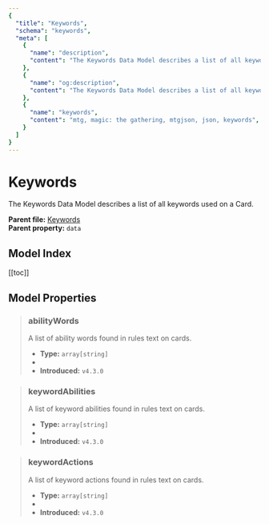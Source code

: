 ```yaml
---
{
  "title": "Keywords",
  "schema": "keywords",
  "meta": [
    {
      "name": "description",
      "content": "The Keywords Data Model describes a list of all keywords used on a Card.",
    },
    {
      "name": "og:description",
      "content": "The Keywords Data Model describes a list of all keywords used on a Card.",
    },
    {
      "name": "keywords",
      "content": "mtg, magic: the gathering, mtgjson, json, keywords",
    }
  ]
}
---
```


# Keywords

The Keywords Data Model describes a list of all keywords used on a Card.

**Parent file:** [Keywords](/downloads/all-files/#keywords)  
**Parent property:** `data`

## Model Index

<PropertyToggler/>

[[toc]]

## Model Properties

> ### abilityWords
> A list of ability words found in rules text on cards.
>
> - **Type:** `array[string]`
> - <ExampleField type='abilityWords'/>
> - **Introduced:** `v4.3.0`

> ### keywordAbilities
> A list of keyword abilities found in rules text on cards.
>
> - **Type:** `array[string]`
> - <ExampleField type='keywordAbilities'/>
> - **Introduced:** `v4.3.0`

> ### keywordActions
> A list of keyword actions found in rules text on cards.
>
> - **Type:** `array[string]`
> - <ExampleField type='keywordActions'/>
> - **Introduced:** `v4.3.0`
